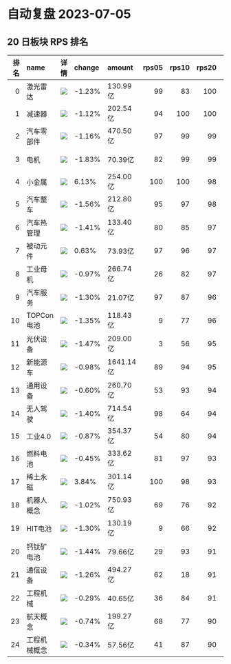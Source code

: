 # 自动复盘 2023-07-05
## 20 日板块 RPS 排名
|   排名 | name         | 详情                                                                                                | change   | amount    |   rps05 |   rps10 |   rps20 |   rps50 |   rps120 |   rps250 | volume       |
|-------:|:-------------|:----------------------------------------------------------------------------------------------------|:---------|:----------|--------:|--------:|--------:|--------:|---------:|---------:|:-------------|
|      0 | 激光雷达     | ![](https://sykent-blog-image.oss-cn-beijing.aliyuncs.com/quant/image/2023/7/1688546200858-tmp.jpg) | -1.23%   | 130.99亿  |      99 |      83 |     100 |      98 |       92 |       87 | 560.86万手   |
|      1 | 减速器       | ![](https://sykent-blog-image.oss-cn-beijing.aliyuncs.com/quant/image/2023/7/1688546202235-tmp.jpg) | -1.12%   | 202.54亿  |      94 |     100 |     100 |     100 |      100 |        0 | 1821.84万手  |
|      2 | 汽车零部件   | ![](https://sykent-blog-image.oss-cn-beijing.aliyuncs.com/quant/image/2023/7/1688546203283-tmp.jpg) | -1.16%   | 470.50亿  |      97 |      99 |      99 |      99 |       71 |       50 | 3124.24万手  |
|      3 | 电机         | ![](https://sykent-blog-image.oss-cn-beijing.aliyuncs.com/quant/image/2023/7/1688546204288-tmp.jpg) | -1.83%   | 70.39亿   |      82 |      99 |      99 |     100 |       98 |       84 | 380.72万手   |
|      4 | 小金属       | ![](https://sykent-blog-image.oss-cn-beijing.aliyuncs.com/quant/image/2023/7/1688546205319-tmp.jpg) | 6.13%    | 254.00亿  |     100 |     100 |      98 |      70 |       49 |       28 | 1590.45万手  |
|      5 | 汽车整车     | ![](https://sykent-blog-image.oss-cn-beijing.aliyuncs.com/quant/image/2023/7/1688546206267-tmp.jpg) | -1.56%   | 212.80亿  |      95 |      97 |      98 |      96 |       49 |       16 | 1758.09万手  |
|      6 | 汽车热管理   | ![](https://sykent-blog-image.oss-cn-beijing.aliyuncs.com/quant/image/2023/7/1688546207257-tmp.jpg) | -1.41%   | 133.40亿  |      80 |      85 |      97 |      98 |       90 |       62 | 1097.79万手  |
|      7 | 被动元件     | ![](https://sykent-blog-image.oss-cn-beijing.aliyuncs.com/quant/image/2023/7/1688546208267-tmp.jpg) | 0.63%    | 73.93亿   |      97 |      96 |      97 |      71 |       51 |       31 | 407.84万手   |
|      8 | 工业母机     | ![](https://sykent-blog-image.oss-cn-beijing.aliyuncs.com/quant/image/2023/7/1688546209249-tmp.jpg) | -0.97%   | 266.74亿  |      26 |      82 |      97 |      95 |       87 |       88 | 1896.11万手  |
|      9 | 汽车服务     | ![](https://sykent-blog-image.oss-cn-beijing.aliyuncs.com/quant/image/2023/7/1688546210382-tmp.jpg) | -1.30%   | 21.07亿   |      97 |      87 |      96 |      42 |       36 |       13 | 294.10万手   |
|     10 | TOPCon电池   | ![](https://sykent-blog-image.oss-cn-beijing.aliyuncs.com/quant/image/2023/7/1688546211303-tmp.jpg) | -1.35%   | 118.43亿  |       9 |      77 |      96 |      84 |       43 |        0 | 598.34万手   |
|     11 | 光伏设备     | ![](https://sykent-blog-image.oss-cn-beijing.aliyuncs.com/quant/image/2023/7/1688546212335-tmp.jpg) | -1.47%   | 209.00亿  |       3 |      56 |      95 |      39 |        2 |       14 | 787.08万手   |
|     12 | 新能源车     | ![](https://sykent-blog-image.oss-cn-beijing.aliyuncs.com/quant/image/2023/7/1688546213492-tmp.jpg) | -0.98%   | 1641.14亿 |      89 |      94 |      95 |      93 |       61 |       43 | 10765.73万手 |
|     13 | 通用设备     | ![](https://sykent-blog-image.oss-cn-beijing.aliyuncs.com/quant/image/2023/7/1688546214721-tmp.jpg) | -0.60%   | 260.70亿  |      53 |      93 |      94 |      96 |       65 |       78 | 1843.51万手  |
|     14 | 无人驾驶     | ![](https://sykent-blog-image.oss-cn-beijing.aliyuncs.com/quant/image/2023/7/1688546215917-tmp.jpg) | -1.40%   | 714.54亿  |      98 |      64 |      94 |      97 |       91 |       71 | 4257.96万手  |
|     15 | 工业4.0      | ![](https://sykent-blog-image.oss-cn-beijing.aliyuncs.com/quant/image/2023/7/1688546217021-tmp.jpg) | -0.87%   | 354.37亿  |      54 |      80 |      94 |      97 |       86 |       83 | 2653.12万手  |
|     16 | 燃料电池     | ![](https://sykent-blog-image.oss-cn-beijing.aliyuncs.com/quant/image/2023/7/1688546218082-tmp.jpg) | -0.45%   | 333.62亿  |      81 |      97 |      93 |      89 |       58 |       44 | 2937.09万手  |
|     17 | 稀土永磁     | ![](https://sykent-blog-image.oss-cn-beijing.aliyuncs.com/quant/image/2023/7/1688546219186-tmp.jpg) | 3.84%    | 301.14亿  |     100 |      98 |      93 |      72 |       48 |       37 | 2845.20万手  |
|     18 | 机器人概念   | ![](https://sykent-blog-image.oss-cn-beijing.aliyuncs.com/quant/image/2023/7/1688546220351-tmp.jpg) | -1.02%   | 750.93亿  |      69 |      76 |      92 |      97 |       92 |       86 | 5059.14万手  |
|     19 | HIT电池      | ![](https://sykent-blog-image.oss-cn-beijing.aliyuncs.com/quant/image/2023/7/1688546221366-tmp.jpg) | -1.30%   | 130.19亿  |       9 |      66 |      92 |      47 |       21 |       12 | 595.07万手   |
|     20 | 钙钛矿电池   | ![](https://sykent-blog-image.oss-cn-beijing.aliyuncs.com/quant/image/2023/7/1688546222367-tmp.jpg) | -1.44%   | 79.66亿   |      29 |      93 |      91 |      69 |       55 |        0 | 431.16万手   |
|     21 | 通信设备     | ![](https://sykent-blog-image.oss-cn-beijing.aliyuncs.com/quant/image/2023/7/1688546223416-tmp.jpg) | -1.26%   | 494.27亿  |      62 |      18 |      91 |      95 |       97 |       97 | 2105.11万手  |
|     22 | 工程机械     | ![](https://sykent-blog-image.oss-cn-beijing.aliyuncs.com/quant/image/2023/7/1688546224406-tmp.jpg) | -0.29%   | 40.65亿   |      36 |      84 |      91 |      78 |       69 |       72 | 338.94万手   |
|     23 | 航天概念     | ![](https://sykent-blog-image.oss-cn-beijing.aliyuncs.com/quant/image/2023/7/1688546225466-tmp.jpg) | -0.74%   | 199.27亿  |      68 |      77 |      90 |      90 |       77 |       77 | 1107.01万手  |
|     24 | 工程机械概念 | ![](https://sykent-blog-image.oss-cn-beijing.aliyuncs.com/quant/image/2023/7/1688546226415-tmp.jpg) | -0.34%   | 57.56亿   |      41 |      87 |      90 |      87 |       76 |       76 | 495.04万手   |
